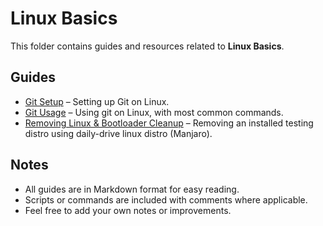 # Linux Basics

This folder contains guides and resources related to **Linux Basics**.

## Guides

- [Git Setup](./git-setup.md) – Setting up Git on Linux.
- [Git Usage](./git-usage.md) – Using git on Linux, with most common commands.
- [Removing Linux & Bootloader Cleanup](./distro-removal.md) – Removing an installed testing distro using daily-drive linux distro (Manjaro).

## Notes

- All guides are in Markdown format for easy reading.  
- Scripts or commands are included with comments where applicable.  
- Feel free to add your own notes or improvements.
